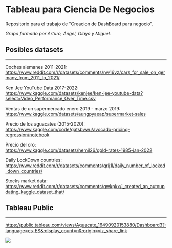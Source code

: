 # Tableau para Ciencia De Negocios

Repositorio para el trabajo de "Creacion de DashBoard para negocio".   

_Grupo formado por Arturo, Ángel, Olayo y Miguel._



## Posibles datasets  
---


Coches alemanes 2011-2021:   
https://www.reddit.com/r/datasets/comments/nw16vz/cars_for_sale_on_germany_from_2011_to_2021/   

Ken Jee YouTube Data 2017-2022:  
https://www.kaggle.com/datasets/kenjee/ken-jee-youtube-data?select=Video_Performance_Over_Time.csv

Ventas de un supermercado enero 2019 - marzo 2019:   
https://www.kaggle.com/datasets/aungpyaeap/supermarket-sales


Precio de los aguacates (2015-2020):  
https://www.kaggle.com/code/gatsbywu/avocado-pricing-regression/notebook


Precio del oro:  
https://www.kaggle.com/datasets/hemil26/gold-rates-1985-jan-2022  

Daily LockDown countries:  
https://www.reddit.com/r/datasets/comments/qrlj1l/daily_number_of_locked_down_countries/  

Stocks market data:  
https://www.reddit.com/r/datasets/comments/qwkpkx/i_created_an_autoupdating_kaggle_dataset_that/


## Tableau Public  
---  

https://public.tableau.com/views/Aguacate_16490920153880/Dashboard3?:language=es-ES&:display_count=n&:origin=viz_share_link

<div class='tableauPlaceholder' id='viz1649085644744' style='position: relative'><noscript><a href='#'><img alt=' ' src='https:&#47;&#47;public.tableau.com&#47;static&#47;images&#47;Ag&#47;Aguacate_16490920153880&#47;Dashboard2&#47;1_rss.png' style='border: none' /></a></noscript><object class='tableauViz'  style='display:none;'><param name='host_url' value='https%3A%2F%2Fpublic.tableau.com%2F' /> <param name='embed_code_version' value='3' /> <param name='site_root' value='' /><param name='name' value='Aguacate_16490920153880&#47;Dashboard2' /><param name='tabs' value='yes' /><param name='toolbar' value='yes' /><param name='static_image' value='https:&#47;&#47;public.tableau.com&#47;static&#47;images&#47;Ag&#47;Aguacate_16490920153880&#47;Dashboard2&#47;1.png' /> <param name='animate_transition' value='yes' /><param name='display_static_image' value='yes' /><param name='display_spinner' value='yes' /><param name='display_overlay' value='yes' /><param name='display_count' value='yes' /><param name='language' value='es-ES' /></object></div>               
